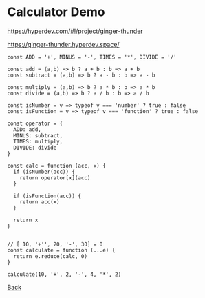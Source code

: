 # Calculator Demo

https://hyperdev.com/#!/project/ginger-thunder

https://ginger-thunder.hyperdev.space/

```
const ADD = '+', MINUS = '-', TIMES = '*', DIVIDE = '/'

const add = (a,b) => b ? a + b : b => a + b
const subtract = (a,b) => b ? a - b : b => a - b

const multiply = (a,b) => b ? a * b : b => a * b
const divide = (a,b) => b ? a / b : b => a / b

const isNumber = v => typeof v === 'number' ? true : false
const isFunction = v => typeof v === 'function' ? true : false

const operator = {
  ADD: add,
  MINUS: subtract,
  TIMES: multiply,
  DIVIDE: divide
}

const calc = function (acc, x) {
  if (isNumber(acc)) {
    return operator[x](acc)
  }

  if (isFunction(acc)) {
    return acc(x)
  }

  return x
}


// [ 10, '+'', 20, '-', 30] = 0
const calculate = function (...e) {
  return e.reduce(calc, 0)
}

calculate(10, '+', 2, '-', 4, '*', 2)
```

[Back](/calculator)
